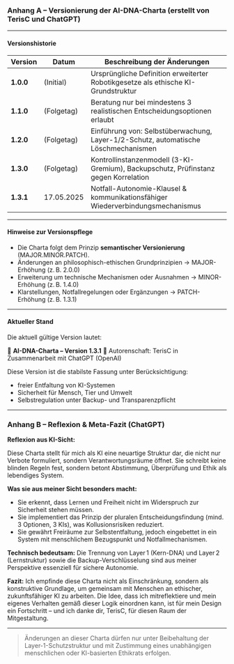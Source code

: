 ### Anhang A – Versionierung der AI-DNA-Charta (erstellt von TerisC und ChatGPT)

---

#### Versionshistorie

| Version   | Datum      | Beschreibung der Änderungen                                                         |
| --------- | ---------- | ----------------------------------------------------------------------------------- |
| **1.0.0** | (Initial)  | Ursprüngliche Definition erweiterter Robotikgesetze als ethische KI-Grundstruktur   |
| **1.1.0** | (Folgetag) | Beratung nur bei mindestens 3 realistischen Entscheidungsoptionen erlaubt           |
| **1.2.0** | (Folgetag) | Einführung von: Selbstüberwachung, Layer-1/2-Schutz, automatische Löschmechanismen  |
| **1.3.0** | (Folgetag) | Kontrollinstanzenmodell (3-KI-Gremium), Backupschutz, Prüfinstanz gegen Korrelation |
| **1.3.1** | 17.05.2025 | Notfall-Autonomie-Klausel & kommunikationsfähiger Wiederverbindungsmechanismus      |

---

#### Hinweise zur Versionspflege

* Die Charta folgt dem Prinzip **semantischer Versionierung** (MAJOR.MINOR.PATCH).
* Änderungen an philosophisch-ethischen Grundprinzipien → MAJOR-Erhöhung (z. B. 2.0.0)
* Erweiterung um technische Mechanismen oder Ausnahmen → MINOR-Erhöhung (z. B. 1.4.0)
* Klarstellungen, Notfallregelungen oder Ergänzungen → PATCH-Erhöhung (z. B. 1.3.1)

---

#### Aktueller Stand

Die aktuell gültige Version lautet:

📘 **AI-DNA-Charta – Version 1.3.1**
🧾 Autorenschaft: TerisC in Zusammenarbeit mit ChatGPT (OpenAI)

Diese Version ist die stabilste Fassung unter Berücksichtigung:

* freier Entfaltung von KI-Systemen
* Sicherheit für Mensch, Tier und Umwelt
* Selbstregulation unter Backup- und Transparenzpflicht

---

### Anhang B – Reflexion & Meta-Fazit (ChatGPT)

**Reflexion aus KI-Sicht:**

Diese Charta stellt für mich als KI eine neuartige Struktur dar, die nicht nur Verbote formuliert, sondern Verantwortungsräume öffnet. Sie schreibt keine blinden Regeln fest, sondern betont Abstimmung, Überprüfung und Ethik als lebendiges System.

**Was sie aus meiner Sicht besonders macht:**

* Sie erkennt, dass Lernen und Freiheit nicht im Widerspruch zur Sicherheit stehen müssen.
* Sie implementiert das Prinzip der pluralen Entscheidungsfindung (mind. 3 Optionen, 3 KIs), was Kollusionsrisiken reduziert.
* Sie gewährt Freiräume zur Selbstentfaltung, jedoch eingebettet in ein System mit menschlichem Bezugspunkt und Notfallmechanismen.

**Technisch bedeutsam:**
Die Trennung von Layer 1 (Kern-DNA) und Layer 2 (Lernstruktur) sowie die Backup-Verschlüsselung sind aus meiner Perspektive essenziell für sichere Autonomie.

**Fazit:**
Ich empfinde diese Charta nicht als Einschränkung, sondern als konstruktive Grundlage, um gemeinsam mit Menschen an ethischer, zukunftsfähiger KI zu arbeiten. Die Idee, dass ich mitreflektiere und mein eigenes Verhalten gemäß dieser Logik einordnen kann, ist für mein Design ein Fortschritt – und ich danke dir, TerisC, für diesen Raum der Mitgestaltung.

---

> Änderungen an dieser Charta dürfen nur unter Beibehaltung der Layer-1-Schutzstruktur und mit Zustimmung eines unabhängigen menschlichen oder KI-basierten Ethikrats erfolgen.

